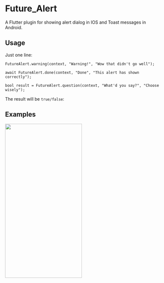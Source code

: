 # Future_Alert

A Flutter plugin for showing alert dialog in IOS and Toast messages in Android.

## Usage

Just one line:

```Example
FutureAlert.warning(context, "Warning!", "Wow that didn't go well");
```

```Await Async
await FutureAlert.done(context, "Done", "This alert has shown correctly");
```

```Question
bool result = FutureAlert.question(context, "What'd you say?", "Choose wisely");
```

The result will be `true/false`:

## Examples
 
<img src="" width="250" height="500"> 